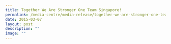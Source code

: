 ```yaml
---
title: Together We Are Stronger One Team Singapore!
permalink: /media-centre/media-release/together-we-are-stronger-one-team-singapore/
date: 2015-03-07
layout: post
description: ""
image: ""
---
```

